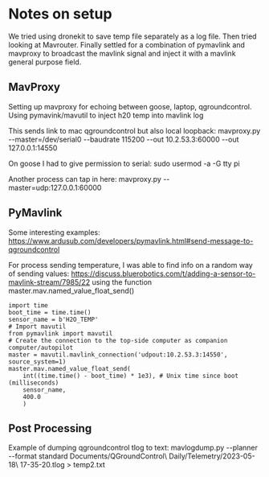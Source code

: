 # Notes on setup
We tried using dronekit to save temp file separately as a log file. Then tried looking at Mavrouter. Finally settled for a combination of pymavlink and mavproxy to broadcast the mavlink signal and inject it with a mavlink general purpose field.

## MavProxy
Setting up mavproxy for echoing between goose, laptop, qgroundcontrol.
Using pymavink/mavutil to inject h20 temp into mavlink log

This sends link to mac qgroundcontrol but also local loopback:
mavproxy.py --master=/dev/serial0 --baudrate 115200 --out 10.2.53.3:60000 --out 127.0.0.1:14550

On goose I had to give permission to serial: 
sudo usermod -a -G tty pi

Another process  can tap in here:
mavproxy.py --master=udp:127.0.0.1:60000

## PyMavlink
Some interesting examples:
https://www.ardusub.com/developers/pymavlink.html#send-message-to-qgroundcontrol

For process sending temperature, I was able to find info on a random way of sending values:
https://discuss.bluerobotics.com/t/adding-a-sensor-to-mavlink-stream/7985/22
using the function master.mav.named_value_float_send()

```
import time
boot_time = time.time()
sensor_name = b'H2O_TEMP'
# Import mavutil
from pymavlink import mavutil
# Create the connection to the top-side computer as companion computer/autopilot
master = mavutil.mavlink_connection('udpout:10.2.53.3:14550', source_system=1)
master.mav.named_value_float_send(
    int((time.time() - boot_time) * 1e3), # Unix time since boot (milliseconds)
    sensor_name,
    400.0
    )
```

## Post Processing
Example of dumping qgroundcontrol tlog to text:
mavlogdump.py --planner --format standard Documents/QGroundControl\ Daily/Telemetry/2023-05-18\ 17-35-20.tlog > temp2.txt

